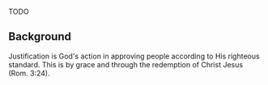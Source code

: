 TODO

## Background

Justification is God's action in approving people according to His righteous standard. This is by grace and through the redemption of Christ Jesus (Rom. 3:24). 